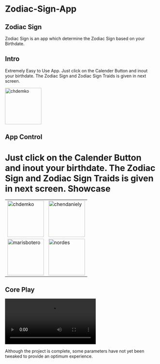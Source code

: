 # Zodiac-Sign-App
## Zodiac Sign
  Zodiac Sign is an app which determine the Zodiac Sign based on your Birthdate.
## Intro
Extremely Easy to Use App. Just click on the Calender Button and inout your birthdate. The Zodiac Sign and Zodiac Sign Traids is given in next screen.

<img width="120" alt="chdemko" src="https://github.com/Shivam-ingawale/Zodiac-Sign-App/blob/master/screenshot/screenshot%201.jpeg"></a>

## App Control
Just click on the Calender Button and inout your birthdate. 
The Zodiac Sign and Zodiac Sign Traids is given in next screen.
Showcase
========
<center>
  <table>
    <tr>
      <td><img width="120" alt="chdemko" src="https://github.com/Shivam-ingawale/Zodiac-Sign-App/blob/master/screenshot/screenshot%201.jpeg"></a></td>
      <td><img width="120" alt="chendaniely" src="https://github.com/Shivam-ingawale/Zodiac-Sign-App/blob/master/screenshot/screenshot%202.jpeg"></a></td>
    </tr>
    <tr>
      <td><img width="120" alt="marisbotero" src="https://github.com/Shivam-ingawale/Zodiac-Sign-App/blob/master/screenshot/screenshot%203.jpeg"></a></td>
      <td><img width="120" alt="nordes" src="https://github.com/Shivam-ingawale/Zodiac-Sign-App/blob/master/screenshot/screenshot%204.jpeg"></a></td>
    </tr>
  </table>
</center>


## Core Play

![video](https://github.com/Shivam-ingawale/Zodiac-Sign-App/blob/master/screenshot/video.mp4)

Although the project is complete, some parameters have not yet been tweaked to provide an optimum experience.
